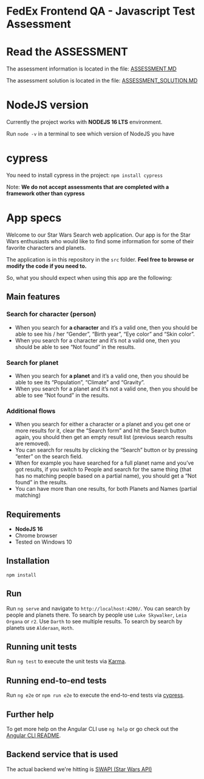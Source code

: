# FedEx Frontend QA - Javascript Test Assessment

# Read the ASSESSMENT

The assessment information is located in the file: [ASSESSMENT.MD](./ASSESSMENT.MD)

The assessment solution is located in the file: [ASSESSMENT_SOLUTION.MD](./ASSESSMENT_SOLUTION.MD)

# NodeJS version

Currently the project works with **NODEJS 16 LTS** environment. 

Run `node -v` in a terminal to see which version of NodeJS you have

# cypress

You need to install cypress in the project: `npm install cypress`

Note: **We do not accept assessments that are completed with a framework other than cypress**

# App specs

Welcome to our Star Wars Search web application. Our app is for the Star Wars enthusiasts who would like to find some information for some of their favorite characters and planets.

The application is in this repository in the `src` folder. **Feel free to browse or modify the code if you need to.**

So, what you should expect when using this app are the following:

## Main features

### Search for character (person)

- When you search for **a character** and it’s a valid one, then you should be able to see his / her “Gender”, “Birth year”, “Eye color” and “Skin color”.
- When you search for a character and it’s not a valid one, then you should be able to see “Not found” in the results.

### Search for planet

- When you search for **a planet** and it’s a valid one, then you should be able to see its “Population”, “Climate” and “Gravity”.
- When you search for a planet and it’s not a valid one, then you should be able to see “Not found” in the results.

### Additional flows

- When you search for either a character or a planet and you get one or more results for it, clear the “Search form” and hit the Search button again, you should then get an empty result list (previous search results are removed).
- You can search for results by clicking the “Search” button or by pressing “enter” on the search field.
- When for example you have searched for a full planet name and you’ve got results, if you switch to People and search for the same thing (that has no matching people based on a partial name), you should get a “Not found” in the results.
- You can have more than one results, for both Planets and Names (partial matching)

## Requirements

- **NodeJS 16**
- Chrome browser
- Tested on Windows 10

## Installation

```
npm install
```

## Run

Run `ng serve` and navigate to `http://localhost:4200/`.
You can search by people and planets there.
To search by people use `Luke Skywalker`, `Leia Organa` or `r2`. Use `Darth` to see multiple results.
To search by search by planets use `Alderaan`, `Hoth`.

## Running unit tests

Run `ng test` to execute the unit tests via [Karma](https://karma-runner.github.io).

## Running end-to-end tests

Run `ng e2e` or `npm run e2e` to execute the end-to-end tests via [cypress](https://github.com/cypress-io/cypress/tree/develop/npm/cypress-schematic).

## Further help

To get more help on the Angular CLI use `ng help` or go check out the [Angular CLI README](https://github.com/angular/angular-cli/blob/master/README.md).

## Backend service that is used

The actual backend we're hitting is [SWAPI (Star Wars API)](https://swapi.dev/documentation)
